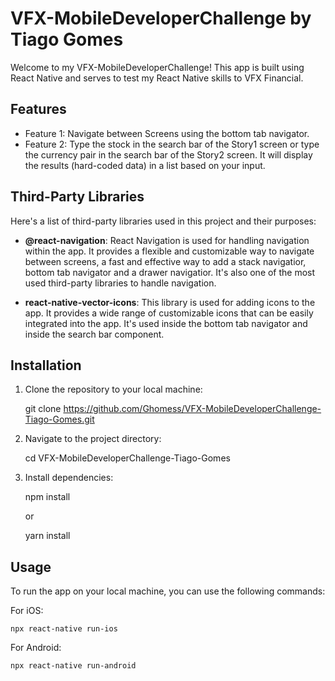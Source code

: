 # VFX-MobileDeveloperChallenge by Tiago Gomes

Welcome to my VFX-MobileDeveloperChallenge! This app is built using React Native and serves to test my React Native skills to VFX Financial.

## Features

- Feature 1: Navigate between Screens using the bottom tab navigator.
- Feature 2: Type the stock in the search bar of the Story1 screen or type the currency pair in the search bar of the Story2 screen. It will display the results (hard-coded data) in a list based on your input.

## Third-Party Libraries

Here's a list of third-party libraries used in this project and their purposes:

- **@react-navigation**: React Navigation is used for handling navigation within the app. It provides a flexible and customizable way to navigate between screens, a fast and effective way to add a stack navigatior, bottom tab navigator and a drawer navigatior. It's also one of the most used third-party libraries to handle navigation.

- **react-native-vector-icons**: This library is used for adding icons to the app. It provides a wide range of customizable icons that can be easily integrated into the app. It's used inside the bottom tab navigator and inside the search bar component.

## Installation

1. Clone the repository to your local machine:

   git clone https://github.com/Ghomess/VFX-MobileDeveloperChallenge-Tiago-Gomes.git

2. Navigate to the project directory:

   cd VFX-MobileDeveloperChallenge-Tiago-Gomes

3. Install dependencies:

   npm install

   or

   yarn install

## Usage

To run the app on your local machine, you can use the following commands:

For iOS:

    npx react-native run-ios

For Android:

    npx react-native run-android
